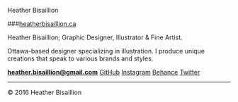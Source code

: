 Heather Bisaillion

###[heatherbisaillion.ca](https://heatherbisaillion.ca)

Heather Bisaillion; Graphic Designer, Illustrator & Fine Artist.

Ottawa-based designer specializing in illustration. I produce unique creations that speak to various brands and styles.

**[heather.bisaillion@gmail.com](mailto:heather.bisaillion@gmail.com)**
[GitHub](https://github.com/HeatherAnn)
[Instagram](https://www.instagram.com/heatherbisaillion/)
[Behance](https://www.behance.net/HeatherBisaillion)
[Twitter](https://twitter.com/HeathBisa)

---

© 2016 Heather Bisaillion
